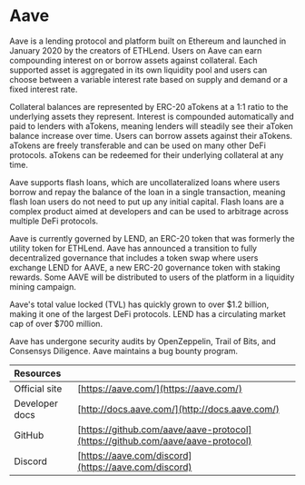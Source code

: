 # Aave

Aave is a lending protocol and platform built on Ethereum and launched in January 2020 by the creators of ETHLend. Users on Aave can earn compounding interest on or borrow assets against collateral. Each supported asset is aggregated in its own liquidity pool and users can choose between a variable interest rate based on supply and demand or a fixed interest rate.

Collateral balances are represented by ERC-20 aTokens at a 1:1 ratio to the underlying assets they represent. Interest is compounded automatically and paid to lenders with aTokens, meaning lenders will steadily see their aToken balance increase over time. Users can borrow assets against their aTokens. aTokens are freely transferable and can be used on many other DeFi protocols. aTokens can be redeemed for their underlying collateral at any time.

Aave supports flash loans, which are uncollateralized loans where users borrow and repay the balance of the loan in a single transaction, meaning flash loan users do not need to put up any initial capital. Flash loans are a complex product aimed at developers and can be used to arbitrage across multiple DeFi protocols.

Aave is currently governed by LEND, an ERC-20 token that was formerly the utility token for ETHLend. Aave has announced a transition to fully decentralized governance that includes a token swap where users exchange LEND for AAVE, a new ERC-20 governance token with staking rewards. Some AAVE will be distributed to users of the platform in a liquidity mining campaign.

Aave's total value locked \(TVL\) has quickly grown to over $1.2 billion, making it one of the largest DeFi protocols. LEND has a circulating market cap of over $700 million.

Aave has undergone security audits by OpenZeppelin, Trail of Bits, and Consensys Diligence. Aave maintains a bug bounty program.

| Resources |  |
| :--- | :--- |
| Official site | [https://aave.com/](https://aave.com/) |
| Developer docs | [http://docs.aave.com/](http://docs.aave.com/) |
| GitHub | [https://github.com/aave/aave-protocol](https://github.com/aave/aave-protocol) |
| Discord | [https://aave.com/discord](https://aave.com/discord) |

